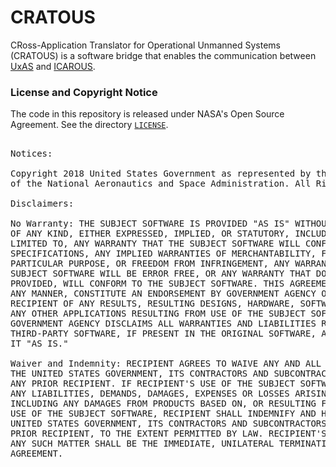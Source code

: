 # CRATOUS
CRoss-Application Translator for Operational Unmanned Systems
(CRATOUS) is a software bridge that enables the communication between
[UxAS](https://github.com/afrl-rq/OpenUxAS) and
[ICAROUS](https://github.com/nasa/icarous).

### License and Copyright Notice

The code in this repository is released under NASA's Open Source
Agreement.  See the directory [`LICENSE`](LICENSE).

<pre>

Notices:

Copyright 2018 United States Government as represented by the Administrator
of the National Aeronautics and Space Administration. All Rights Reserved.

Disclaimers:

No Warranty: THE SUBJECT SOFTWARE IS PROVIDED "AS IS" WITHOUT ANY WARRANTY
OF ANY KIND, EITHER EXPRESSED, IMPLIED, OR STATUTORY, INCLUDING, BUT NOT
LIMITED TO, ANY WARRANTY THAT THE SUBJECT SOFTWARE WILL CONFORM TO
SPECIFICATIONS, ANY IMPLIED WARRANTIES OF MERCHANTABILITY, FITNESS FOR A
PARTICULAR PURPOSE, OR FREEDOM FROM INFRINGEMENT, ANY WARRANTY THAT THE
SUBJECT SOFTWARE WILL BE ERROR FREE, OR ANY WARRANTY THAT DOCUMENTATION, IF
PROVIDED, WILL CONFORM TO THE SUBJECT SOFTWARE. THIS AGREEMENT DOES NOT, IN
ANY MANNER, CONSTITUTE AN ENDORSEMENT BY GOVERNMENT AGENCY OR ANY PRIOR
RECIPIENT OF ANY RESULTS, RESULTING DESIGNS, HARDWARE, SOFTWARE PRODUCTS OR
ANY OTHER APPLICATIONS RESULTING FROM USE OF THE SUBJECT SOFTWARE. FURTHER,
GOVERNMENT AGENCY DISCLAIMS ALL WARRANTIES AND LIABILITIES REGARDING
THIRD-PARTY SOFTWARE, IF PRESENT IN THE ORIGINAL SOFTWARE, AND DISTRIBUTES
IT "AS IS."

Waiver and Indemnity: RECIPIENT AGREES TO WAIVE ANY AND ALL CLAIMS AGAINST
THE UNITED STATES GOVERNMENT, ITS CONTRACTORS AND SUBCONTRACTORS, AS WELL AS
ANY PRIOR RECIPIENT. IF RECIPIENT'S USE OF THE SUBJECT SOFTWARE RESULTS IN
ANY LIABILITIES, DEMANDS, DAMAGES, EXPENSES OR LOSSES ARISING FROM SUCH USE,
INCLUDING ANY DAMAGES FROM PRODUCTS BASED ON, OR RESULTING FROM, RECIPIENT'S
USE OF THE SUBJECT SOFTWARE, RECIPIENT SHALL INDEMNIFY AND HOLD HARMLESS THE
UNITED STATES GOVERNMENT, ITS CONTRACTORS AND SUBCONTRACTORS, AS WELL AS ANY
PRIOR RECIPIENT, TO THE EXTENT PERMITTED BY LAW. RECIPIENT'S SOLE REMEDY FOR
ANY SUCH MATTER SHALL BE THE IMMEDIATE, UNILATERAL TERMINATION OF THIS
AGREEMENT.

</pre>
